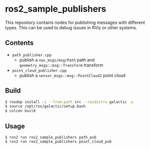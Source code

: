 # ros2_sample_publishers

This repository contains nodes for publishing messages with different types.
This can be used to debug issues in RViz or other systems.

## Contents
- `path_publisher.cpp`
    - publish a `nav_msgs/msg/Path` path and `geometry_msgs::msg::Transform` transform
- `point_cloud_publisher.cpp`
    - publish a `sensor_msgs::msg::PointCloud2` point cloud

## Build
```bash
$ rosdep install -i --from-path src --rosdistro galactic -y
$ source /opt/ros/galactic/setup.bash
$ colcon build
```

## Usage
```
$ ros2 run ros2_sample_publishers path_pub
$ ros2 run ros2_sample_publishers point_cloud_pub
```
